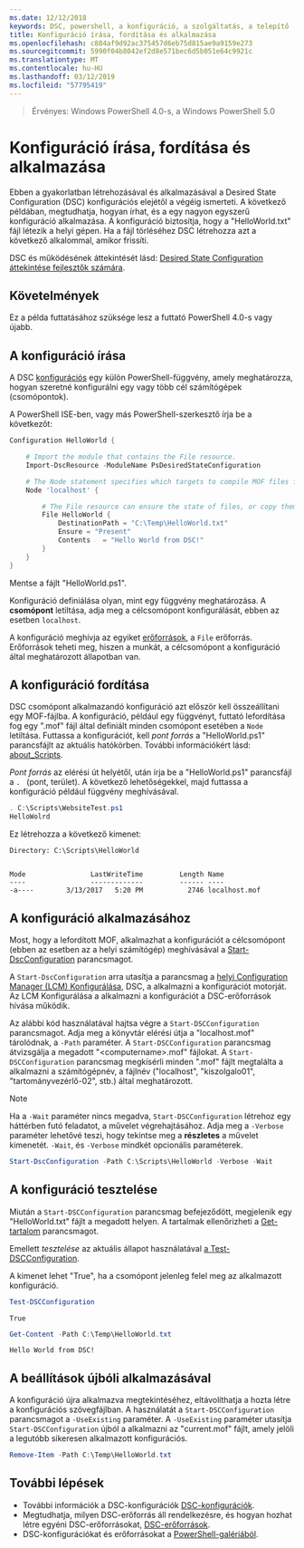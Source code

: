 ```yaml
---
ms.date: 12/12/2018
keywords: DSC, powershell, a konfiguráció, a szolgáltatás, a telepítő
title: Konfiguráció írása, fordítása és alkalmazása
ms.openlocfilehash: c884af9d92ac375457d6eb75d815ae9a9159e273
ms.sourcegitcommit: 5990f04b8042ef2d8e571bec6d5b051e64c9921c
ms.translationtype: MT
ms.contentlocale: hu-HU
ms.lasthandoff: 03/12/2019
ms.locfileid: "57795419"
---
```

> Érvényes: Windows PowerShell 4.0-s, a Windows PowerShell 5.0

# <a name="write-compile-and-apply-a-configuration"></a>Konfiguráció írása, fordítása és alkalmazása

Ebben a gyakorlatban létrehozásával és alkalmazásával a Desired State Configuration (DSC) konfigurációs elejétől a végéig ismerteti.
A következő példában, megtudhatja, hogyan írhat, és a egy nagyon egyszerű konfiguráció alkalmazása. A konfiguráció biztosítja, hogy a "HelloWorld.txt" fájl létezik a helyi gépen. Ha a fájl törléséhez DSC létrehozza azt a következő alkalommal, amikor frissíti.

DSC és működésének áttekintését lásd: [Desired State Configuration áttekintése fejlesztők számára](../overview/overview.md).

## <a name="requirements"></a>Követelmények

Ez a példa futtatásához szüksége lesz a futtató PowerShell 4.0-s vagy újabb.

## <a name="write-the-configuration"></a>A konfiguráció írása

A DSC [konfigurációs](configurations.md) egy külön PowerShell-függvény, amely meghatározza, hogyan szeretné konfigurálni egy vagy több cél számítógépek (csomópontok).

A PowerShell ISE-ben, vagy más PowerShell-szerkesztő írja be a következőt:

```powershell
Configuration HelloWorld {

    # Import the module that contains the File resource.
    Import-DscResource -ModuleName PsDesiredStateConfiguration

    # The Node statement specifies which targets to compile MOF files for, when this configuration is executed.
    Node 'localhost' {

        # The File resource can ensure the state of files, or copy them from a source to a destination with persistent updates.
        File HelloWorld {
            DestinationPath = "C:\Temp\HelloWorld.txt"
            Ensure = "Present"
            Contents   = "Hello World from DSC!"
        }
    }
}
```

Mentse a fájlt "HelloWorld.ps1".

Konfiguráció definiálása olyan, mint egy függvény meghatározása. A **csomópont** letiltása, adja meg a célcsomópont konfigurálását, ebben az esetben `localhost`.

A konfiguráció meghívja az egyiket [erőforrások](../resources/resources.md), a `File` erőforrás. Erőforrások teheti meg, hiszen a munkát, a célcsomópont a konfiguráció által meghatározott állapotban van.

## <a name="compile-the-configuration"></a>A konfiguráció fordítása

DSC csomópont alkalmazandó konfiguráció azt először kell összeállítani egy MOF-fájlba.
A konfiguráció, például egy függvényt, futtató lefordítása fog egy ".mof" fájl által definiált minden csomópont esetében a `Node` letiltása.
Futtassa a konfigurációt, kell *pont forrás* a "HelloWorld.ps1" parancsfájlt az aktuális hatókörben.
További információkért lásd: [about_Scripts](/powershell/module/microsoft.powershell.core/about/about_scripts?view=powershell-6#script-scope-and-dot-sourcing).

<!-- markdownlint-disable MD038 -->
*Pont forrás* az elérési út helyétől, után írja be a "HelloWorld.ps1" parancsfájl a `. ` (pont, terület). A következő lehetőségekkel, majd futtassa a konfiguráció például függvény meghívásával.
<!-- markdownlint-enable MD038 -->

```powershell
. C:\Scripts\WebsiteTest.ps1
HelloWolrd
```

Ez létrehozza a következő kimenet:

```output
Directory: C:\Scripts\HelloWorld


Mode                LastWriteTime         Length Name
----                -------------         ------ ----
-a----        3/13/2017   5:20 PM           2746 localhost.mof
```

## <a name="apply-the-configuration"></a>A konfiguráció alkalmazásához

Most, hogy a lefordított MOF, alkalmazhat a konfigurációt a célcsomópont (ebben az esetben az a helyi számítógép) meghívásával a [Start-DscConfiguration](/powershell/module/psdesiredstateconfiguration/start-dscconfiguration) parancsmagot.

A `Start-DscConfiguration` arra utasítja a parancsmag a [helyi Configuration Manager (LCM) Konfigurálása](../managing-nodes/metaConfig.md), DSC, a alkalmazni a konfigurációt motorját.
Az LCM Konfigurálása a alkalmazni a konfigurációt a DSC-erőforrások hívása működik.

Az alábbi kód használatával hajtsa végre a `Start-DSCConfiguration` parancsmagot. Adja meg a könyvtár elérési útja a "localhost.mof" tárolódnak, a `-Path` paraméter. A `Start-DSCConfiguration` parancsmag átvizsgálja a megadott "\<computername\>.mof" fájlokat. A `Start-DSCConfiguration` parancsmag megkísérli minden ".mof" fájlt megtalálta a alkalmazni a számítógépnév, a fájlnév ("localhost", "kiszolgalo01", "tartományvezérlő-02", stb.) által meghatározott.

> [!NOTE]
> Ha a `-Wait` paraméter nincs megadva, `Start-DSCConfiguration` létrehoz egy háttérben futó feladatot, a művelet végrehajtásához. Adja meg a `-Verbose` paraméter lehetővé teszi, hogy tekintse meg a **részletes** a művelet kimenetét. `-Wait`, és `-Verbose` mindkét opcionális paraméterek.

```powershell
Start-DscConfiguration -Path C:\Scripts\HelloWorld -Verbose -Wait
```

## <a name="test-the-configuration"></a>A konfiguráció tesztelése

Miután a `Start-DSCConfiguration` parancsmag befejeződött, megjelenik egy "HelloWorld.txt" fájlt a megadott helyen. A tartalmak ellenőrizheti a [Get-tartalom](/powershell/module/microsoft.powershell.management/get-content) parancsmagot.

Emellett *tesztelése* az aktuális állapot használatával [a Test-DSCConfiguration](/powershell/module/psdesiredstateconfiguration/Test-DSCConfiguration).

A kimenet lehet "True", ha a csomópont jelenleg felel meg az alkalmazott konfiguráció.

```powershell
Test-DSCConfiguration
```

```output
True
```

```powershell
Get-Content -Path C:\Temp\HelloWorld.txt
```

```output
Hello World from DSC!
```

## <a name="re-applying-the-configuration"></a>A beállítások újbóli alkalmazásával

A konfiguráció újra alkalmazva megtekintéséhez, eltávolíthatja a hozta létre a konfigurációs szövegfájlban. A használatát a `Start-DSCConfiguration` parancsmagot a `-UseExisting` paraméter. A `-UseExisting` paraméter utasítja `Start-DSCConfiguration` újból a alkalmazni az "current.mof" fájlt, amely jelöli a legutóbb sikeresen alkalmazott konfigurációs.

```powershell
Remove-Item -Path C:\Temp\HelloWorld.txt
```

## <a name="next-steps"></a>További lépések

- További információk a DSC-konfigurációk [DSC-konfigurációk](configurations.md).
- Megtudhatja, milyen DSC-erőforrás áll rendelkezésre, és hogyan hozhat létre egyéni DSC-erőforrásokat, [DSC-erőforrások](../resources/resources.md).
- DSC-konfigurációkat és erőforrásokat a [PowerShell-galériából](https://www.powershellgallery.com/).
